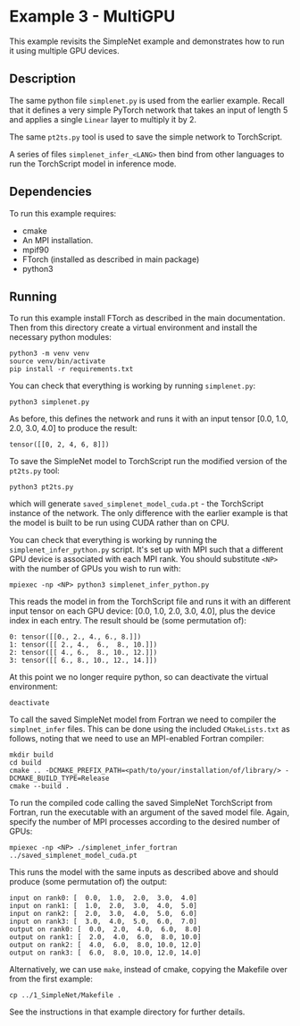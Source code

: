 # Example 3 - MultiGPU

This example revisits the SimpleNet example and demonstrates how to run it using
multiple GPU devices.


## Description

The same python file `simplenet.py` is used from the earlier example. Recall that it
defines a very simple PyTorch network that takes an input of length 5 and applies a
single `Linear` layer to multiply it by 2.

The same `pt2ts.py` tool is used to save the simple network to TorchScript.

A series of files `simplenet_infer_<LANG>` then bind from other languages to run the
TorchScript model in inference mode.

## Dependencies

To run this example requires:

- cmake
- An MPI installation.
- mpif90
- FTorch (installed as described in main package)
- python3

## Running

To run this example install FTorch as described in the main documentation. Then from
this directory create a virtual environment and install the necessary python modules:
```
python3 -m venv venv
source venv/bin/activate
pip install -r requirements.txt
```

You can check that everything is working by running `simplenet.py`:
```
python3 simplenet.py
```
As before, this defines the network and runs it with an input tensor
[0.0, 1.0, 2.0, 3.0, 4.0] to produce the result:
```
tensor([[0, 2, 4, 6, 8]])
```

To save the SimpleNet model to TorchScript run the modified version of the `pt2ts.py`
tool:
```
python3 pt2ts.py
```
which will generate `saved_simplenet_model_cuda.pt` - the TorchScript instance of the
network. The only difference with the earlier example is that the model is built to
be run using CUDA rather than on CPU.

You can check that everything is working by running the `simplenet_infer_python.py`
script. It's set up with MPI such that a different GPU device is associated with each
MPI rank. You should substitute `<NP>` with the number of GPUs you wish to run with:
```
mpiexec -np <NP> python3 simplenet_infer_python.py
```
This reads the model in from the TorchScript file and runs it with an different input
tensor on each GPU device: [0.0, 1.0, 2.0, 3.0, 4.0], plus the device index in each
entry. The result should be (some permutation of):
```
0: tensor([[0., 2., 4., 6., 8.]])
1: tensor([[ 2., 4.,  6.,  8., 10.]])
2: tensor([[ 4., 6.,  8., 10., 12.]])
3: tensor([[ 6., 8., 10., 12., 14.]])
```

At this point we no longer require python, so can deactivate the virtual environment:
```
deactivate
```

To call the saved SimpleNet model from Fortran we need to compiler the `simplnet_infer`
files. This can be done using the included `CMakeLists.txt` as follows, noting that we
need to use an MPI-enabled Fortran compiler:
```
mkdir build
cd build
cmake .. -DCMAKE_PREFIX_PATH=<path/to/your/installation/of/library/> -DCMAKE_BUILD_TYPE=Release
cmake --build .
```

To run the compiled code calling the saved SimpleNet TorchScript from Fortran, run the
executable with an argument of the saved model file. Again, specify the number of MPI
processes according to the desired number of GPUs:
```
mpiexec -np <NP> ./simplenet_infer_fortran ../saved_simplenet_model_cuda.pt
```

This runs the model with the same inputs as described above and should produce (some
permutation of) the output:
```
input on rank0: [  0.0,  1.0,  2.0,  3.0,  4.0]
input on rank1: [  1.0,  2.0,  3.0,  4.0,  5.0]
input on rank2: [  2.0,  3.0,  4.0,  5.0,  6.0]
input on rank3: [  3.0,  4.0,  5.0,  6.0,  7.0]
output on rank0: [  0.0,  2.0,  4.0,  6.0,  8.0]
output on rank1: [  2.0,  4.0,  6.0,  8.0, 10.0]
output on rank2: [  4.0,  6.0,  8.0, 10.0, 12.0]
output on rank3: [  6.0,  8.0, 10.0, 12.0, 14.0]
```

Alternatively, we can use `make`, instead of cmake, copying the Makefile over from the
first example:
```
cp ../1_SimpleNet/Makefile .
```
See the instructions in that example directory for further details.
